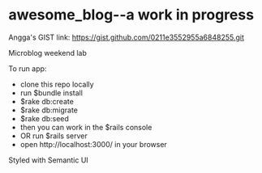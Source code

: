 awesome_blog--a work in progress
============
Angga's GIST link: https://gist.github.com/0211e3552955a6848255.git

Microblog weekend lab

To run app: 
* clone this repo locally
* run $bundle install
* $rake db:create
* $rake db:migrate
* $rake db:seed
* then you can work in the $rails console
* OR run $rails server
* open http://localhost:3000/ in your browser


Styled with Semantic UI
